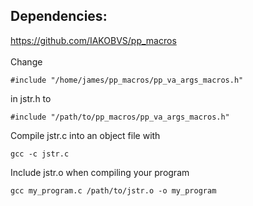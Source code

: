 ## Dependencies:
<https://github.com/IAKOBVS/pp_macros>
<br>
<br>
Change
```
#include "/home/james/pp_macros/pp_va_args_macros.h"
```
in jstr.h to

```
#include "/path/to/pp_macros/pp_va_args_macros.h"
```

Compile jstr.c into an object file with

```
gcc -c jstr.c
```

Include jstr.o when compiling your program

```
gcc my_program.c /path/to/jstr.o -o my_program
```
